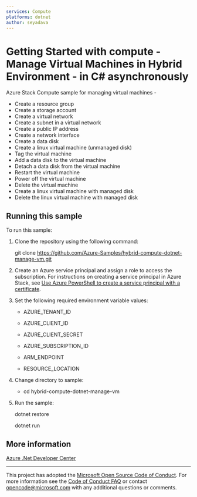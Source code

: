 ```yaml
---
services: Compute
platforms: dotnet
author: seyadava
---
```


# Getting Started with compute - Manage Virtual Machines in Hybrid Environment - in C# asynchronously #  

Azure Stack Compute sample for managing virtual machines - 
- Create a resource group
- Create a storage account
- Create a virtual network
- Create a subnet in a virtual network
- Create a public IP address
- Create a network interface
- Create a data disk
- Create a linux virtual machine (unmanaged disk)
- Tag the virtual machine
- Add a data disk to the virtual machine
- Detach a data disk from the virtual machine
- Restart the virtual machine
- Power off the virtual machine 
- Delete the virtual machine
- Create a linux virtual machine with managed disk
- Delete the linux virtual machine with managed disk

## Running this sample ##

To run this sample:

1. Clone the repository using the following command:

    git clone https://github.com/Azure-Samples/hybrid-compute-dotnet-manage-vm.git

2. Create an Azure service principal and assign a role to access the subscription. For instructions on creating a service principal in Azure Stack, see [Use Azure PowerShell to create a service principal with a certificate](https://docs.microsoft.com/en-us/azure/azure-stack/azure-stack-create-service-principals). 

3. Set the following required environment variable values:

    * AZURE_TENANT_ID

    * AZURE_CLIENT_ID

    * AZURE_CLIENT_SECRET

    * AZURE_SUBSCRIPTION_ID

    * ARM_ENDPOINT

    * RESOURCE_LOCATION

4. Change directory to sample:

    * cd hybrid-compute-dotnet-manage-vm

5. Run the sample:

    dotnet restore

    dotnet run

## More information ##

[Azure .Net Developer Center](https://azure.microsoft.com/en-us/develop/net/)

---

This project has adopted the [Microsoft Open Source Code of Conduct](https://opensource.microsoft.com/codeofconduct/). For more information see the [Code of Conduct FAQ](https://opensource.microsoft.com/codeofconduct/faq/) or contact [opencode@microsoft.com](mailto:opencode@microsoft.com) with any additional questions or comments.